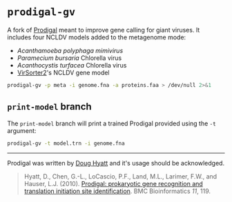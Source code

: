 # `prodigal-gv`

A fork of [Prodigal](https://github.com/hyattpd/Prodigal) meant to improve gene calling for giant viruses. It includes four NCLDV models added to the metagenome mode:
* *Acanthamoeba polyphaga mimivirus*
* *Paramecium bursaria* Chlorella virus
* *Acanthocystis turfacea* Chlorella virus
* [VirSorter2](https://github.com/jiarong/VirSorter2)'s NCLDV gene model

```bash
prodigal-gv -p meta -i genome.fna -a proteins.faa > /dev/null 2>&1
```

## `print-model` branch

The `print-model` branch will print a trained Prodigal provided using the `-t` argument:

```bash
prodigal-gv -t model.trn -i genome.fna
```

---

Prodigal was written by [Doug Hyatt](https://github.com/hyattpd/) and it's usage should be acknowledged.

> Hyatt, D., Chen, G.-L., LoCascio, P.F., Land, M.L., Larimer, F.W., and Hauser, L.J. (2010). [Prodigal: prokaryotic gene recognition and translation initiation site identification](https://bmcbioinformatics.biomedcentral.com/articles/10.1186/1471-2105-11-119). BMC Bioinformatics *11*, 119.